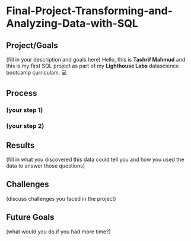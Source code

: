 # Final-Project-Transforming-and-Analyzing-Data-with-SQL

## Project/Goals
(fill in your description and goals here) 
Hello, this is **Tashrif Mahmud** and this is my first SQL project as part of my **Lighthouse Labs** datascience bootcamp curriculam. :computer:

## Process
### (your step 1)
### (your step 2)
###
###
###
###
###
###
###
###
###
###

## Results
(fill in what you discovered this data could tell you and how you used the data to answer those questions)

## Challenges 
(discuss challenges you faced in the project)

## Future Goals
(what would you do if you had more time?)
